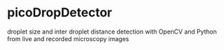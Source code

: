 # picoDropDetector
droplet size and inter droplet distance detection with OpenCV and Python from live and recorded microscopy images
